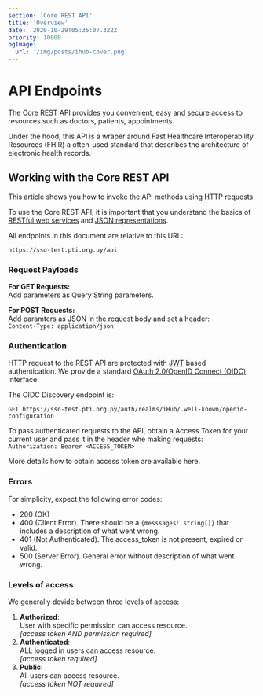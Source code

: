```yaml
---
section: 'Core REST API'
title: 'Overview'
date: '2020-10-29T05:35:07.322Z'
priority: 10000
ogImage:
  url: '/img/posts/ihub-cover.png'
---
```


# API Endpoints

The Core REST API provides you convenient, easy and secure access to resources such as doctors, patients, appointments.

Under the hood, this API is a wraper around Fast Healthcare Interoperability Resources (FHIR) a often-used standard that describes the architecture of electronic health records.

## Working with the Core REST API

This article shows you how to invoke the API methods using HTTP requests.

To use the Core REST API, it is important that you understand the basics of [RESTful web services](http://en.wikipedia.org/wiki/Representational_state_transfer#Applied_to_web_services) and [JSON representations](http://en.wikipedia.org/wiki/JSON).

All endpoints in this document are relative to this URL:

```
https://sso-test.pti.org.py/api
```

### Request Payloads

**For GET Requests:**  
Add parameters as Query String parameters.

**For POST Requests:**  
Add paramters as JSON in the request body and set a header:  
`Content-Type: application/json`

### Authentication

HTTP request to the REST API are protected with [JWT](http://jwt.io/) based authentication. We provide a standard [OAuth 2.0/OpenID Connect (OIDC)](https://openid.net/connect/) interface.

The OIDC Discovery endpoint is:

```
GET https://sso-test.pti.org.py/auth/realms/iHub/.well-known/openid-configuration
```

To pass authenticated requests to the API, obtain a Access Token for your current user and pass it in the header whe making requests:  
`Authorization: Bearer <ACCESS_TOKEN>`

More details how to obtain access token are available here.

### Errors

For simplicity, expect the following error codes:

- 200 (OK)
- 400 (Client Error). There should be a `{messsages: string[]}` that includes a description of what went wrong.
- 401 (Not Authenticated). The access_token is not present, expired or valid.
- 500 (Server Error). General error without description of what went wrong.

### Levels of access

We generally devide between three levels of access:

1. **Authorized**:  
   User with specific permission can access resource.  
   _[access token AND permission required]_
2. **Authenticated**:  
   ALL logged in users can access resource.  
   _[access token required]_
3. **Public**:  
   All users can access resource.  
   _[access token NOT required]_
